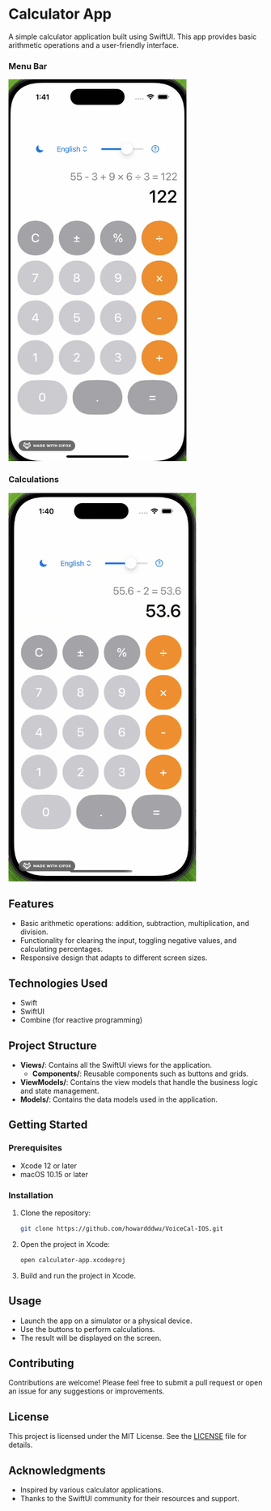 # Calculator App

A simple calculator application built using SwiftUI. This app provides basic arithmetic operations and a user-friendly interface.

### Menu Bar
![MenuBar](https://github.com/howardddwu/VoiceCal-IOS/blob/main/2024-11-27%2013.41.25.gif)
### Calculations
![Calculations](https://github.com/howardddwu/VoiceCal-IOS/blob/main/2024-11-27%2013.40.43.gif)


## Features

- Basic arithmetic operations: addition, subtraction, multiplication, and division.
- Functionality for clearing the input, toggling negative values, and calculating percentages.
- Responsive design that adapts to different screen sizes.

## Technologies Used

- Swift
- SwiftUI
- Combine (for reactive programming)

## Project Structure

- **Views/**: Contains all the SwiftUI views for the application.
  - **Components/**: Reusable components such as buttons and grids.
- **ViewModels/**: Contains the view models that handle the business logic and state management.
- **Models/**: Contains the data models used in the application.

## Getting Started

### Prerequisites

- Xcode 12 or later
- macOS 10.15 or later

### Installation

1. Clone the repository:
   ```bash
   git clone https://github.com/howardddwu/VoiceCal-IOS.git
   ```
2. Open the project in Xcode:
   ```bash
   open calculator-app.xcodeproj
   ```
3. Build and run the project in Xcode.

## Usage

- Launch the app on a simulator or a physical device.
- Use the buttons to perform calculations.
- The result will be displayed on the screen.

## Contributing

Contributions are welcome! Please feel free to submit a pull request or open an issue for any suggestions or improvements.

## License

This project is licensed under the MIT License. See the [LICENSE](LICENSE) file for details.

## Acknowledgments

- Inspired by various calculator applications.
- Thanks to the SwiftUI community for their resources and support.
